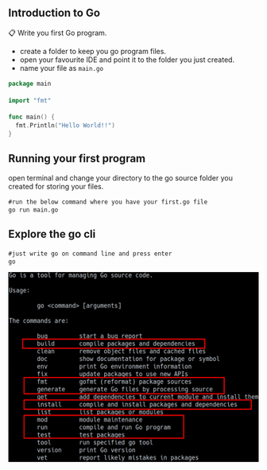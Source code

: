 ## Introduction to Go
📋 Write you first Go program. 
- create a folder to keep you go program files.
- open your favourite IDE and point it to the folder you just created.
- name your file as `main.go`

```go
package main

import "fmt"

func main() {
  fmt.Println("Hello World!!")
}
```

## Running your first program
open terminal and change your directory to the go source folder you created for storing your files.

```shell
#run the below command where you have your first.go file
go run main.go
```
## Explore the go cli
```shell
#just write go on command line and press enter
go
```

![](/img/go-cli-highlighted.png)